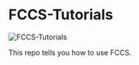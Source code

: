 # FCCS-Tutorials

![FCCS-Tutorials](https://github.com/Wxz234/FCCS-Tutorials/actions/workflows/cmake.yml/badge.svg)

This repo tells you how to use FCCS.
